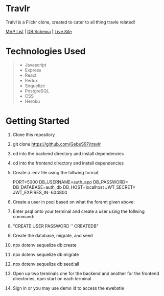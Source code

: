 # Travlr

Tralvl is a Flickr clone, created to cater to all thing travle related!

[MVP List](https://github.com/GabeS97/travlr/wiki/MVP-feature-list) |
[DB Schema](https://github.com/GabeS97/travlr/wiki/DB-Schema) | [Live Site](https://travlrbygabriel.herokuapp.com/)

# Technologies Used

>* Javascript
>* Express
>* React
>* Redux
>* Sequelize
>* PostgreSQL
>* CSS
>* Heroku

# Getting Started

1. Clone this repository

2. git clone https://github.com/GabeS97/travlr

3. cd into the backend directory and install dependencies

4. cd into the frontend directory and install dependencies

5. Create a .env file using the follwing format

     PORT=5000
     DB_USERNAME=auth_app
     DB_PASSWORD= <create password>
     DB_DATABASE=auth_db
     DB_HOST=localhost
     JWT_SECRET= <enter secret token>
     JWT_EXPIRES_IN=604800

6. Create a user in psql based on what the foramt given above:

7. Enter psql onto your terminal and create a user using the follwing command:

8. "CREATE USER <username> PASSWORD '<password>' CREATEDB"

9. Create the database, migrate, and seed

10. npx dotenv sequelize db:create

11. npx dotenv sequelize db:migrate

12. npx dotenv sequelize db:seed:all

13. Open up two terminals one for the backend and another for the frontend directories, npm start on each terminal

14. Sign in or you may use demo id to access the ewebstie
